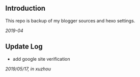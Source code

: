 ## Introduction

This repo is backup of my blogger sources and hexo settings.


*2019-04*

## Update Log

+ add google site verification

*2019/05/17, in xuzhou*


